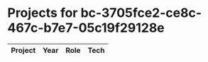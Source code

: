 # Projects for bc-3705fce2-ce8c-467c-b7e7-05c19f29128e

| Project | Year | Role | Tech |
|---|---|---|---|

